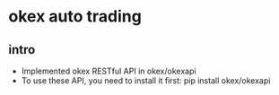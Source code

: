 # okex auto trading

## intro
*   Implemented okex RESTful API in okex/okexapi
*   To use these API, you need to install it first: pip install okex/okexapi

